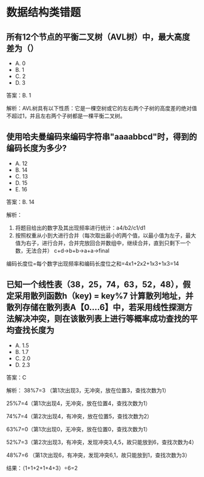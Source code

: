 # 数据结构类错题

## 所有12个节点的平衡二叉树（AVL树）中，最大高度差为（）
- A. 0
- B. 1
- C. 2
- D. 3

答案：B. 1

解析：AVL树具有以下性质：它是一棵空树或它的左右两个子树的高度差的绝对值不超过1，并且左右两个子树都是一棵平衡二叉树。

## 使用哈夫曼编码来编码字符串"aaaabbcd"时，得到的编码长度为多少?
- A. 12
- B. 14
- C. 13
- D. 15
- E. 16

答案：B. 14

解析：
1. 将题目给出的数字及其出现频率进行统计：a4/b2/c1/d1
2. 按照权重从小到大进行合并（每次取出最小的两个值，以最小值为左子，最大值为右子，进行合并，合并完放回合并数组中，继续合并，直到只剩下一个数，无法合并） c+d->b+b->a+a->final

编码长度位=每个数字出现频率和编码长度位之和=4x1+2x2+1x3+1x3=14

## 已知一个线性表（38，25，74，63，52，48），假定采用散列函数h（key) = key%7 计算散列地址，并散列存储在散列表A【0....6】中，若采用线性探测方法解决冲突，则在该散列表上进行等概率成功查找的平均查找长度为
- A. 1.5
- B. 1.7
- C. 2.0
- D. 2.3

答案：C

解析：
38%7=3 （第1次出现3，无冲突，放在位置3，查找次数为1）

25%7=4（第1次出现4，无冲突，放在位置4，查找次数为1）

74%7=4（第2次出现4，有冲突，放在位置5，查找次数为2）

63%7=0（第1次出现0，无冲突，放在位置0，查找次数为1）

52%7=3（第2次出现3，有冲突，发现冲突3,4,5，故只能放到6，查找次数为4）

48%7=6 （第1次出现6，有冲突，发现冲突6,1，故只能放到1，查找次数为3）

结果：（1+1+2+1+4+3）÷6=2

